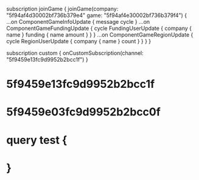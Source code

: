 subscription joinGame {
  joinGame(company: "5f94af4d30002bf736b379e4" game: "5f94af4e30002bf736b379f4") {
    ...on ComponentGameInfoUpdate {
      message
      cycle
    }
    ...on ComponentGameFundingUpdate {
      cycle
      FundingUserUpdate {
        company {
          name
        }
        funding {
          name
          amount
        }
      }
    }
    ...on ComponentGameRegionUpdate {
      cycle
      RegionUserUpdate {
        company {
          name
        }
        count
      }
    }
  }
}

subscription custom {
  onCustomSubscription(channel: "5f9459e13fc9d9952b2bcc1f")
}

# 5f9459e13fc9d9952b2bcc1f
# 5f9459e03fc9d9952b2bcc0f
# query test {
  
# }

